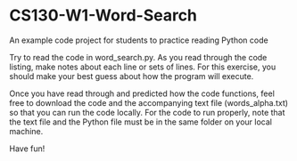 # CS130-W1-Word-Search
An example code project for students to practice reading Python code

Try to read the code in word_search.py. As you read through the code listing, make notes about each line or sets of lines. For this exercise, you should make your best guess about how the program will execute.

Once you have read through and predicted how the code functions, feel free to download the code and the accompanying text file (words_alpha.txt) so that you can run the code locally. For the code to run properly, note that the text file and the Python file must be in the same folder on your local machine.

Have fun!
